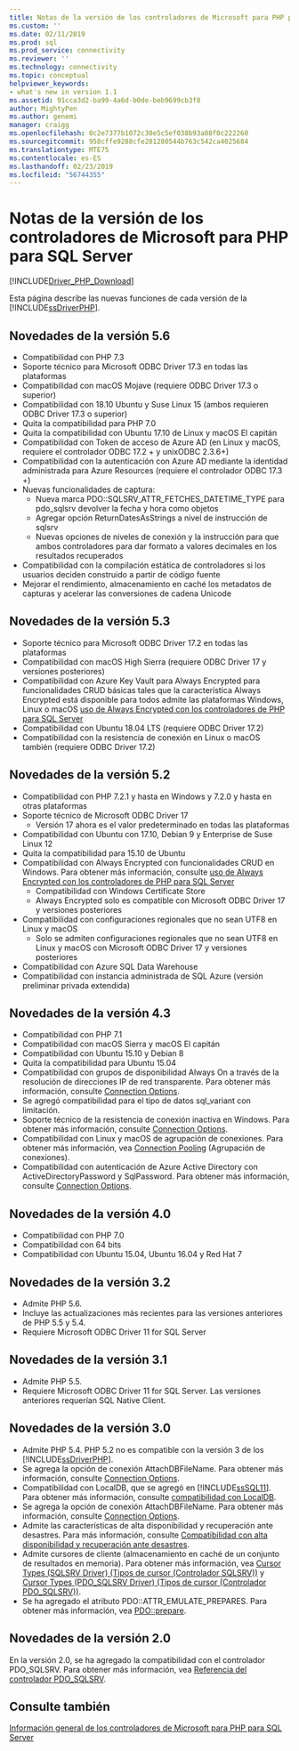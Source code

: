 ```yaml
---
title: Notas de la versión de los controladores de Microsoft para PHP para SQL Server | Microsoft Docs
ms.custom: ''
ms.date: 02/11/2019
ms.prod: sql
ms.prod_service: connectivity
ms.reviewer: ''
ms.technology: connectivity
ms.topic: conceptual
helpviewer_keywords:
- what's new in version 1.1
ms.assetid: 91cca3d2-ba99-4a6d-b0de-beb9699cb3f8
author: MightyPen
ms.author: genemi
manager: craigg
ms.openlocfilehash: 0c2e7377b1072c30e5c5ef038b93a88f0c222260
ms.sourcegitcommit: 958cffe9288cfe281280544b763c542ca4025684
ms.translationtype: MTE75
ms.contentlocale: es-ES
ms.lasthandoff: 02/23/2019
ms.locfileid: "56744355"
---
```

# <a name="release-notes-for-the-microsoft-drivers-for-php-for-sql-server"></a>Notas de la versión de los controladores de Microsoft para PHP para SQL Server
[!INCLUDE[Driver_PHP_Download](../../includes/driver_php_download.md)]

Esta página describe las nuevas funciones de cada versión de la [!INCLUDE[ssDriverPHP](../../includes/ssdriverphp_md.md)].  

## <a name="whats-new-in-version-56"></a>Novedades de la versión 5.6

- Compatibilidad con PHP 7.3
- Soporte técnico para Microsoft ODBC Driver 17.3 en todas las plataformas
- Compatibilidad con macOS Mojave (requiere ODBC Driver 17.3 o superior)
- Compatibilidad con 18.10 Ubuntu y Suse Linux 15 (ambos requieren ODBC Driver 17.3 o superior)
- Quita la compatibilidad para PHP 7.0
- Quita la compatibilidad con Ubuntu 17.10 de Linux y macOS El capitán
- Compatibilidad con Token de acceso de Azure AD (en Linux y macOS, requiere el controlador ODBC 17.2 + y unixODBC 2.3.6+)
- Compatibilidad con la autenticación con Azure AD mediante la identidad administrada para Azure Resources (requiere el controlador ODBC 17.3 +)
- Nuevas funcionalidades de captura:
  - Nueva marca PDO::SQLSRV_ATTR_FETCHES_DATETIME_TYPE para pdo_sqlsrv devolver la fecha y hora como objetos
  - Agregar opción ReturnDatesAsStrings a nivel de instrucción de sqlsrv
  - Nuevas opciones de niveles de conexión y la instrucción para que ambos controladores para dar formato a valores decimales en los resultados recuperados
- Compatibilidad con la compilación estática de controladores si los usuarios deciden construido a partir de código fuente
- Mejorar el rendimiento, almacenamiento en caché los metadatos de capturas y acelerar las conversiones de cadena Unicode

## <a name="whats-new-in-version-53"></a>Novedades de la versión 5.3

- Soporte técnico para Microsoft ODBC Driver 17.2 en todas las plataformas
- Compatibilidad con macOS High Sierra (requiere ODBC Driver 17 y versiones posteriores)
- Compatibilidad con Azure Key Vault para Always Encrypted para funcionalidades CRUD básicas tales que la característica Always Encrypted está disponible para todos admite las plataformas Windows, Linux o macOS [uso de Always Encrypted con los controladores de PHP para SQL Server](../../connect/php/using-always-encrypted-php-drivers.md)
- Compatibilidad con Ubuntu 18.04 LTS (requiere ODBC Driver 17.2)
- Compatibilidad con la resistencia de conexión en Linux o macOS también (requiere ODBC Driver 17.2)

## <a name="whats-new-in-version-52"></a>Novedades de la versión 5.2

- Compatibilidad con PHP 7.2.1 y hasta en Windows y 7.2.0 y hasta en otras plataformas
- Soporte técnico de Microsoft ODBC Driver 17
  - Versión 17 ahora es el valor predeterminado en todas las plataformas
- Compatibilidad con Ubuntu con 17.10, Debian 9 y Enterprise de Suse Linux 12
- Quita la compatibilidad para 15.10 de Ubuntu
- Compatibilidad con Always Encrypted con funcionalidades CRUD en Windows. Para obtener más información, consulte [uso de Always Encrypted con los controladores de PHP para SQL Server](../../connect/php/using-always-encrypted-php-drivers.md)
  - Compatibilidad con Windows Certificate Store
  - Always Encrypted solo es compatible con Microsoft ODBC Driver 17 y versiones posteriores
- Compatibilidad con configuraciones regionales que no sean UTF8 en Linux y macOS
  - Solo se admiten configuraciones regionales que no sean UTF8 en Linux y macOS con Microsoft ODBC Driver 17 y versiones posteriores
- Compatibilidad con Azure SQL Data Warehouse
- Compatibilidad con instancia administrada de SQL Azure (versión preliminar privada extendida)


## <a name="whats-new-in-version-43"></a>Novedades de la versión 4.3

- Compatibilidad con PHP 7.1
- Compatibilidad con macOS Sierra y macOS El capitán
- Compatibilidad con Ubuntu 15.10 y Debian 8
- Quita la compatibilidad para Ubuntu 15.04
- Compatibilidad con grupos de disponibilidad Always On a través de la resolución de direcciones IP de red transparente. Para obtener más información, consulte [Connection Options](../../connect/php/connection-options.md).
- Se agregó compatibilidad para el tipo de datos sql_variant con limitación.
- Soporte técnico de la resistencia de conexión inactiva en Windows. Para obtener más información, consulte [Connection Options](../../connect/php/connection-options.md).
- Compatibilidad con Linux y macOS de agrupación de conexiones. Para obtener más información, vea [Connection Pooling](../../connect/php/connection-pooling-microsoft-drivers-for-php-for-sql-server.md) (Agrupación de conexiones).
- Compatibilidad con autenticación de Azure Active Directory con ActiveDirectoryPassword y SqlPassword. Para obtener más información, consulte [Connection Options](../../connect/php/connection-options.md).

## <a name="whats-new-in-version-40"></a>Novedades de la versión 4.0

- Compatibilidad con PHP 7.0  
- Compatibilidad con 64 bits
- Compatibilidad con Ubuntu 15.04, Ubuntu 16.04 y Red Hat 7

## <a name="whats-new-in-version-32"></a>Novedades de la versión 3.2

- Admite PHP 5.6.   
- Incluye las actualizaciones más recientes para las versiones anteriores de PHP 5.5 y 5.4.   
- Requiere Microsoft ODBC Driver 11 for SQL Server  

## <a name="whats-new-in-version-31"></a>Novedades de la versión 3.1

- Admite PHP 5.5.  
- Requiere Microsoft ODBC Driver 11 for SQL Server. Las versiones anteriores requerían SQL Native Client.  

## <a name="whats-new-in-version-30"></a>Novedades de la versión 3.0  

- Admite PHP 5.4.  PHP 5.2 no es compatible con la versión 3 de los [!INCLUDE[ssDriverPHP](../../includes/ssdriverphp_md.md)].  
- Se agrega la opción de conexión AttachDBFileName. Para obtener más información, consulte [Connection Options](../../connect/php/connection-options.md).  
- Compatibilidad con LocalDB, que se agregó en [!INCLUDE[ssSQL11](../../includes/sssql11-md.md)]. Para obtener más información, consulte [compatibilidad con LocalDB](../../connect/php/php-driver-for-sql-server-support-for-localdb.md).
- Se agrega la opción de conexión AttachDBFileName. Para obtener más información, consulte [Connection Options](../../connect/php/connection-options.md).  
- Admite las características de alta disponibilidad y recuperación ante desastres. Para más información, consulte [Compatibilidad con alta disponibilidad y recuperación ante desastres](../../connect/php/php-driver-for-sql-server-support-for-high-availability-disaster-recovery.md).
- Admite cursores de cliente (almacenamiento en caché de un conjunto de resultados en memoria). Para obtener más información, vea [Cursor Types &#40;SQLSRV Driver&#41; (Tipos de cursor &#40;Controlador SQLSRV&#41;)](../../connect/php/cursor-types-sqlsrv-driver.md) y [Cursor Types &#40;PDO_SQLSRV Driver&#41; (Tipos de cursor &#40;Controlador PDO_SQLSRV&#41;)](../../connect/php/cursor-types-pdo-sqlsrv-driver.md).
- Se ha agregado el atributo PDO::ATTR_EMULATE_PREPARES. Para obtener más información, vea [PDO::prepare](../../connect/php/pdo-prepare.md).  

## <a name="whats-new-in-version-20"></a>Novedades de la versión 2.0  
En la versión 2.0, se ha agregado la compatibilidad con el controlador PDO_SQLSRV. Para obtener más información, vea [Referencia del controlador PDO_SQLSRV](../../connect/php/pdo-sqlsrv-driver-reference.md).  

## <a name="see-also"></a>Consulte también  
[Información general de los controladores de Microsoft para PHP para SQL Server](../../connect/php/overview-of-the-php-sql-driver.md)
